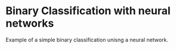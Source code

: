 # Binary Classification with neural networks
Example of a simple binary classification unisng a neural network.
